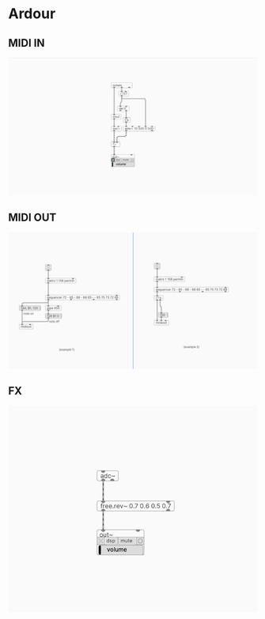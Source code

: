 # Ardour


## MIDI IN


![ardour-midiin](images\pd-midiin.png)

## MIDI OUT




![pd-midi](images\pd-midiout.png)

## FX


![ardour-fx](images\pd-fx.png)